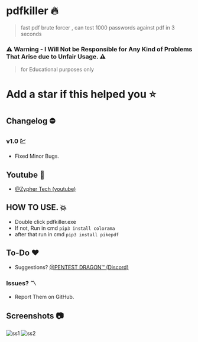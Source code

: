# pdfkiller 🔥
> fast pdf brute forcer , can test 1000 passwords against pdf in 3 seconds
### ⚠ Warning - I Will Not be Responsible for Any Kind of Problems That Arise due to Unfair Usage. ⚠
> for Educational purposes only
# Add a star if this helped you ⭐ 

## Changelog ⛔

### v1.0 💹

- Fixed Minor Bugs.

## Youtube 💌

- [@Zypher Tech (youtube)](https://www.youtube.com/channel/UCv7civaWFtTlXmzxv5o1IMw)

## HOW TO USE. 💥
* Double click pdfkiller.exe
* If not, Run in cmd `pip3 install colorama`
* after that run in cmd `pip3 install pikepdf`

## To-Do ❤

* Suggestions? [@PENTEST DRAGON™ (Discord)](https://discord.gg/BuzZWUUesn)

### Issues? 〽

* Report Them on GitHub.


## Screenshots 📷
![ss1](https://i.postimg.cc/65gJzMzt/Screenshot.png)
![ss2](https://i.postimg.cc/W4RDR6pP/Screenshot.png)




